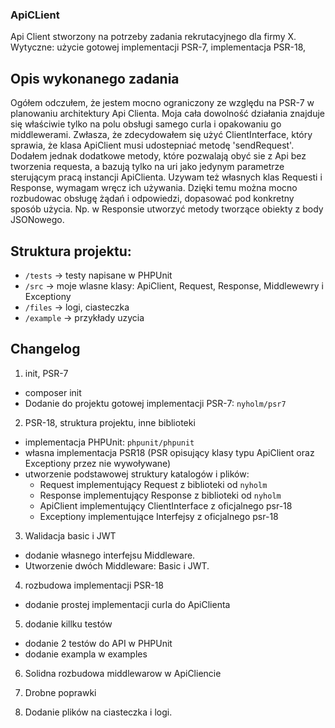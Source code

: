 ### ApiCLient

Api Client stworzony na potrzeby zadania rekrutacyjnego dla firmy X.
Wytyczne: użycie gotowej implementacji PSR-7, implementacja PSR-18,

## Opis wykonanego zadania

Ogółem odczułem, że jestem mocno ograniczony ze względu na PSR-7 w planowaniu architektury Api Clienta.
Moja cała dowolność działania znajduje się właściwie tylko na polu obsługi samego curla i opakowaniu go middlewerami.
Zwłasza, że zdecydowałem się użyć ClientInterface, który sprawia, że klasa ApiClient musi udostepniać metodę 'sendRequest'.
Dodałem jednak dodatkowe metody, które pozwalają obyć sie z Api bez tworzenia requesta, a bazują tylko na uri jako jedynym parametrze sterującym pracą instancji ApiClienta.
Uzywam też własnych klas Requesti i Response, wymagam wręcz ich używania. Dzięki temu można mocno rozbudowac obsługę żądań i odpowiedzi, dopasować pod konkretny sposób użycia. Np. w Responsie utworzyć metody tworzące obiekty z body JSONowego.


## Struktura projektu:

- `/tests` -> testy napisane w PHPUnit
- `/src` -> moje wlasne klasy: ApiClient, Request, Response, Middlewewry i Exceptiony
- `/files` -> logi, ciasteczka
- `/example` -> przykłady uzycia


## Changelog

1. init, PSR-7

- composer init
- Dodanie do projektu gotowej implementacji PSR-7: `nyholm/psr7`


2. PSR-18, struktura projektu, inne biblioteki

- implementacja PHPUnit: `phpunit/phpunit`
- własna implementacja PSR18 (PSR opisujący klasy typu ApiClient oraz Exceptiony przez nie wywoływane)
- utworzenie podstawowej struktury katalogów i plików:
  - Request implementujący Request z biblioteki od `nyholm`
  - Response implementujący Response z biblioteki od `nyholm`
  - ApiClient implementujący ClientInterface z oficjalnego psr-18
  - Exceptiony implementujące Interfejsy z oficjalnego psr-18

3. Walidacja basic i JWT

- dodanie własnego interfejsu Middleware.
- Utworzenie dwóch Middleware: Basic i JWT.

4. rozbudowa implementacji PSR-18

- dodanie prostej implementacji curla do ApiClienta

5. dodanie killku testów

- dodanie 2 testów do API w PHPUnit
- dodanie exampla w examples

6. Solidna rozbudowa middlewarow w ApiCliencie

7. Drobne poprawki

8. Dodanie plików na ciasteczka i logi.
